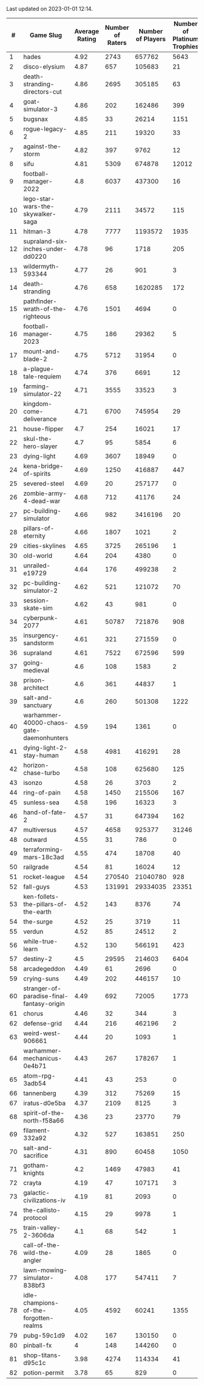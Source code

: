 Last updated on 2023-01-01 12:14.


|#|Game Slug|Average Rating|Number of Raters|Number of Players|Number of Platinum Trophies|Max Rarity (%)|
|---|---|---|---|---|---|---|
|1|hades|4.92|2743|657762|5643|89|
|2|disco-elysium|4.87|657|105683|21|28|
|3|death-stranding-directors-cut|4.86|2695|305185|63|89|
|4|goat-simulator-3|4.86|202|162486|399|91|
|5|bugsnax|4.85|33|26214|1151|97|
|6|rogue-legacy-2|4.85|211|19320|33|2|
|7|against-the-storm|4.82|397|9762|12|35|
|8|sifu|4.81|5309|674878|12012|96|
|9|football-manager-2022|4.8|6037|437300|16|49|
|10|lego-star-wars-the-skywalker-saga|4.79|2111|34572|115|97|
|11|hitman-3|4.78|7777|1193572|1935|47|
|12|supraland-six-inches-under-dd0220|4.78|96|1718|205|99|
|13|wildermyth-593344|4.77|26|901|3|13|
|14|death-stranding|4.76|658|1620285|172|91|
|15|pathfinder-wrath-of-the-righteous|4.76|1501|4694|0|48|
|16|football-manager-2023|4.75|186|29362|5|79|
|17|mount-and-blade-2|4.75|5712|31954|0|21|
|18|a-plague-tale-requiem|4.74|376|6691|12|91|
|19|farming-simulator-22|4.71|3555|33523|3|78|
|20|kingdom-come-deliverance|4.71|6700|745954|29|30|
|21|house-flipper|4.7|254|16021|17|94|
|22|skul-the-hero-slayer|4.7|95|5854|6|96|
|23|dying-light|4.69|3607|18949|0|95|
|24|kena-bridge-of-spirits|4.69|1250|416887|447|94|
|25|severed-steel|4.69|20|257177|0|0.1|
|26|zombie-army-4-dead-war|4.68|712|41176|24|67|
|27|pc-building-simulator|4.66|982|3416196|20|48|
|28|pillars-of-eternity|4.66|1807|1021|2|80|
|29|cities-skylines|4.65|3725|265196|1|72|
|30|old-world|4.64|204|4380|0|83|
|31|unrailed-e19729|4.64|176|499238|2|7|
|32|pc-building-simulator-2|4.62|521|121072|70|74|
|33|session-skate-sim|4.62|43|981|0|25|
|34|cyberpunk-2077|4.61|50787|721876|908|64|
|35|insurgency-sandstorm|4.61|321|271559|0|6|
|36|supraland|4.61|7522|672596|599|99|
|37|going-medieval|4.6|108|1583|2|66|
|38|prison-architect|4.6|361|44837|1|31|
|39|salt-and-sanctuary|4.6|260|501308|1222|83|
|40|warhammer-40000-chaos-gate-daemonhunters|4.59|194|1361|0|72|
|41|dying-light-2-stay-human|4.58|4981|416291|28|5|
|42|horizon-chase-turbo|4.58|108|625680|125|88|
|43|isonzo|4.58|26|3703|2|58|
|44|ring-of-pain|4.58|1450|215506|167|96|
|45|sunless-sea|4.58|196|16323|3|36|
|46|hand-of-fate-2|4.57|31|647394|162|72|
|47|multiversus|4.57|4658|925377|31246|76|
|48|outward|4.55|31|786|0|72|
|49|terraforming-mars-18c3ad|4.55|474|18708|40|47|
|50|railgrade|4.54|81|16024|12|98|
|51|rocket-league|4.54|270540|21040780|928|77|
|52|fall-guys|4.53|131991|29334035|23351|8|
|53|ken-follets-the-pillars-of-the-earth|4.52|143|8376|74|46|
|54|the-surge|4.52|25|3719|11|94|
|55|verdun|4.52|85|24512|2|75|
|56|while-true-learn|4.52|130|566191|423|93|
|57|destiny-2|4.5|29595|214603|6404|94|
|58|arcadegeddon|4.49|61|2696|0|91|
|59|crying-suns|4.49|202|446157|10|65|
|60|stranger-of-paradise-final-fantasy-origin|4.49|692|72005|1773|98|
|61|chorus|4.46|32|344|3|85|
|62|defense-grid|4.44|216|462196|2|80|
|63|weird-west-906661|4.44|20|1093|1|84|
|64|warhammer-mechanicus-0e4b71|4.43|267|178267|1|24|
|65|atom-rpg-3adb54|4.41|43|253|0|97|
|66|tannenberg|4.39|312|75269|15|88|
|67|iratus-d0e5ba|4.37|2109|8125|3|85|
|68|spirit-of-the-north-f58a66|4.36|23|23770|79|64|
|69|filament-332a92|4.32|527|163851|250|93|
|70|salt-and-sacrifice|4.31|890|60458|1050|91|
|71|gotham-knights|4.2|1469|47983|41|22|
|72|crayta|4.19|47|107171|3|23|
|73|galactic-civilizations-iv|4.19|81|2093|0|80|
|74|the-callisto-protocol|4.15|29|9978|1|93|
|75|train-valley-2-3606da|4.1|68|542|1|89|
|76|call-of-the-wild-the-angler|4.09|28|1865|0|55|
|77|lawn-mowing-simulator-838bf3|4.08|177|547411|7|86|
|78|idle-champions-of-the-forgotten-realms|4.05|4592|60241|1355|16|
|79|pubg-59c1d9|4.02|167|130150|0|73|
|80|pinball-fx|4|148|144260|0|85|
|81|shop-titans-d95c1c|3.98|4274|114334|41|97|
|82|potion-permit|3.78|65|829|0|98|
